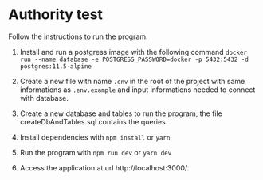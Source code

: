 # Authority test #

Follow the instructions to run the program.

1. Install and run a postgress image with the following command ```docker run --name database -e POSTGRESS_PASSWORD=docker -p 5432:5432 -d postgres:11.5-alpine```
 
2. Create a new file with name ```.env``` in the root of the project with same informations as ```.env.example``` and input informations needed to connect with database.

3. Create a new database and tables to run the program, the file createDbAndTables.sql contains the queries.

4. Install dependencies with ```npm install``` or  ```yarn```

5. Run the program with ```npm run dev``` or ```yarn dev```

6. Access the application at url http://localhost:3000/.



